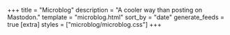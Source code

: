 +++
title = "Microblog"
description = "A cooler way than posting on Mastodon."
template = "microblog.html"
sort_by = "date"
generate_feeds = true
[extra]
styles = ["microblog/microblog.css"]
+++
